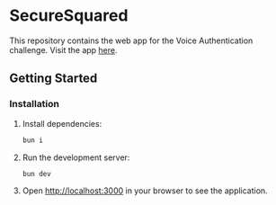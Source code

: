 # SecureSquared

This repository contains the web app for the Voice Authentication challenge. Visit the app [here](https://ctf-secure-home.vercel.app).

## Getting Started

### Installation

1. Install dependencies:

   ```bash
   bun i
   ```

2. Run the development server:

   ```bash
   bun dev
   ```

3. Open [http://localhost:3000](http://localhost:3000) in your browser to see the application.
